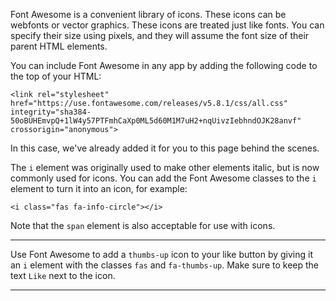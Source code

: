 <div class="challenge-instructions bootstrap"><div><section id="description">
<p>Font Awesome is a convenient library of icons. These icons can be webfonts or vector graphics. These icons are treated just like fonts. You can specify their size using pixels, and they will assume the font size of their parent HTML elements.</p>
<p>You can include Font Awesome in any app by adding the following code to the top of your HTML:</p>
<pre class="language-html"><code class="language-html"><span class="token tag"><span class="token tag"><span class="token punctuation">&lt;</span>link</span> <span class="token attr-name">rel</span><span class="token attr-value"><span class="token punctuation attr-equals">=</span><span class="token punctuation">"</span>stylesheet<span class="token punctuation">"</span></span> <span class="token attr-name">href</span><span class="token attr-value"><span class="token punctuation attr-equals">=</span><span class="token punctuation">"</span>https://use.fontawesome.com/releases/v5.8.1/css/all.css<span class="token punctuation">"</span></span> <span class="token attr-name">integrity</span><span class="token attr-value"><span class="token punctuation attr-equals">=</span><span class="token punctuation">"</span>sha384-50oBUHEmvpQ+1lW4y57PTFmhCaXp0ML5d60M1M7uH2+nqUivzIebhndOJK28anvf<span class="token punctuation">"</span></span> <span class="token attr-name">crossorigin</span><span class="token attr-value"><span class="token punctuation attr-equals">=</span><span class="token punctuation">"</span>anonymous<span class="token punctuation">"</span></span><span class="token punctuation">&gt;</span></span>
</code></pre>
<p>In this case, we've already added it for you to this page behind the scenes.</p>
<p>The <code>i</code> element was originally used to make other elements italic, but is now commonly used for icons. You can add the Font Awesome classes to the <code>i</code> element to turn it into an icon, for example:</p>
<pre class="language-html"><code class="language-html"><span class="token tag"><span class="token tag"><span class="token punctuation">&lt;</span>i</span> <span class="token attr-name">class</span><span class="token attr-value"><span class="token punctuation attr-equals">=</span><span class="token punctuation">"</span>fas fa-info-circle<span class="token punctuation">"</span></span><span class="token punctuation">&gt;</span></span><span class="token tag"><span class="token tag"><span class="token punctuation">&lt;/</span>i</span><span class="token punctuation">&gt;</span></span>
</code></pre>
<p>Note that the <code>span</code> element is also acceptable for use with icons.</p>
</section></div><hr/><div><section id="instructions">
<p>Use Font Awesome to add a <code>thumbs-up</code> icon to your like button by giving it an <code>i</code> element with the classes <code>fas</code> and <code>fa-thumbs-up</code>. Make sure to keep the text <code>Like</code> next to the icon.</p>
</section></div><hr/></div>